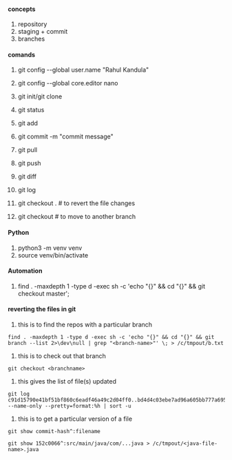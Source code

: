 #### concepts

1. repository
1. staging + commit
1. branches

#### comands

1. git config --global user.name "Rahul Kandula"
1. git config --global core.editor nano

1. git init/git clone <remote-url>
1. git status
1. git add
1. git commit -m "commit message"

1. git pull
1. git push

1. git diff <file-name>

1. git log

1. git checkout . # to revert the file changes
1. git checkout <branchname> # to move to another branch

#### Python

1. python3 -m venv venv
1. source venv/bin/activate

#### Automation

1. find . -maxdepth 1 -type d -exec sh -c 'echo "{}" && cd "{}" && git checkout master'\;

#### reverting the files in git

1. this is to find the repos with a particular branch

```text
find . -maxdepth 1 -type d -exec sh -c 'echo "{}" && cd "{}" && git branch --list 2>\dev\null | grep "<branch-name>"' \; > /c/tmpout/b.txt
```

1. this is to check out that branch

```text
git checkout <branchname>
```

1. this gives the list of file(s) updated

```text
git log c91d15790e41bf51bf860c6eadf46a49c2d04ff0..bd4d4c03ebe7ad96a605bb777a695ca404568ce2 --name-only --pretty=format:%h | sort -u
```

1. this is to get a particular version of a file

```text
git show commit-hash^:filename

git show 152c0066^:src/main/java/com/...java > /c/tmpout/<java-file-name>.java
```
